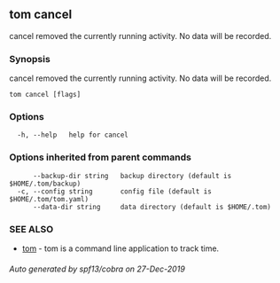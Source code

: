 ## tom cancel

cancel removed the currently running activity. No data will be recorded.

### Synopsis

cancel removed the currently running activity. No data will be recorded.

```
tom cancel [flags]
```

### Options

```
  -h, --help   help for cancel
```

### Options inherited from parent commands

```
      --backup-dir string   backup directory (default is $HOME/.tom/backup)
  -c, --config string       config file (default is $HOME/.tom/tom.yaml)
      --data-dir string     data directory (default is $HOME/.tom)
```

### SEE ALSO

* [tom](tom.md)	 - tom is a command line application to track time.

###### Auto generated by spf13/cobra on 27-Dec-2019
